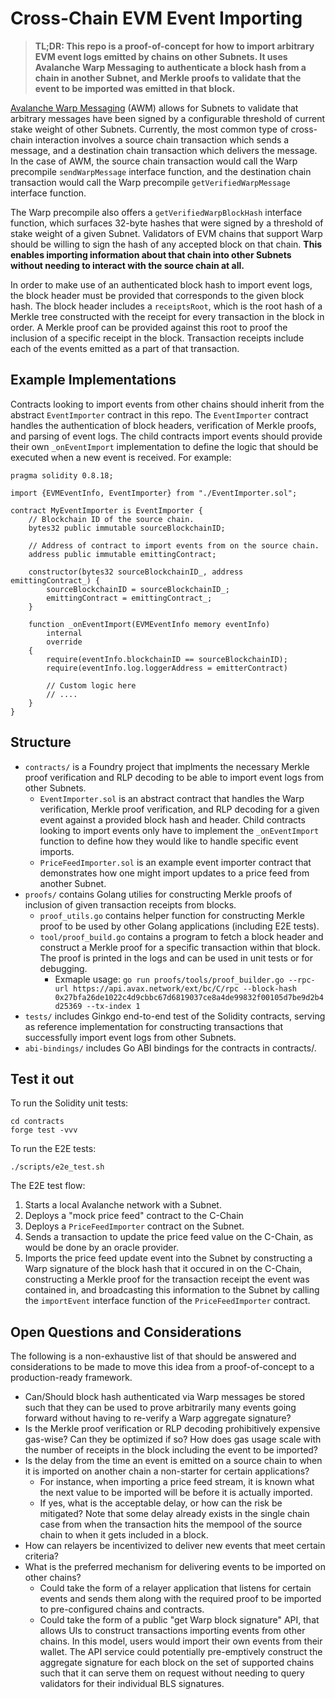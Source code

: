 # Cross-Chain EVM Event Importing

> **TL;DR: This repo is a proof-of-concept for how to import arbitrary EVM event logs emitted by chains on other Subnets. It uses Avalanche Warp Messaging to authenticate a block hash from a chain in another Subnet, and Merkle proofs to validate that the event to be imported was emitted in that block.**

[Avalanche Warp Messaging](https://docs.avax.network/build/cross-chain/awm/overview) (AWM) allows for Subnets to validate that arbitrary messages have been signed by a configurable threshold of current stake weight of other Subnets. Currently, the most common type of cross-chain interaction involves a source chain transaction which sends a message, and a destination chain transaction which delivers the message. In the case of AWM, the source chain transaction would call the Warp precompile `sendWarpMessage` interface function, and the destination chain transaction would call the Warp precompile `getVerifiedWarpMessage` interface function.

The Warp precompile also offers a `getVerifiedWarpBlockHash` interface function, which surfaces 32-byte hashes that were signed by a threshold of stake weight of a given Subnet. Validators of EVM chains that support Warp should be willing to sign the hash of any accepted block on that chain. **This enables importing information about that chain into other Subnets without needing to interact with the source chain at all.**

In order to make use of an authenticated block hash to import event logs, the block header must be provided that corresponds to the given block hash. The block header includes a `receiptsRoot`, which is the root hash of a Merkle tree constructed with the receipt for every transaction in the block in order. A Merkle proof can be provided against this root to proof the inclusion of a specific receipt in the block. Transaction receipts include each of the events emitted as a part of that transaction.

## Example Implementations
Contracts looking to import events from other chains should inherit from the abstract `EventImporter` contract in this repo. The `EventImporter` contract handles the authentication of block headers, verification of Merkle proofs, and parsing of event logs. The child contracts import events should provide their own `_onEventImport` implementation to define the logic that should be executed when a new event is received. For example:
```solidity
pragma solidity 0.8.18;

import {EVMEventInfo, EventImporter} from "./EventImporter.sol";

contract MyEventImporter is EventImporter {
    // Blockchain ID of the source chain.
    bytes32 public immutable sourceBlockchainID;

    // Address of contract to import events from on the source chain.
    address public immutable emittingContract;

    constructor(bytes32 sourceBlockchainID_, address emittingContract_) {
        sourceBlockchainID = sourceBlockchainID_;
        emittingContract = emittingContract_;
    }

    function _onEventImport(EVMEventInfo memory eventInfo)
        internal
        override
    {
        require(eventInfo.blockchainID == sourceBlockchainID);
        require(eventInfo.log.loggerAddress = emitterContract)

        // Custom logic here
        // ....
    }
}

```

## Structure
- `contracts/` is a Foundry project that implments the necessary Merkle proof verification and RLP decoding to be able to import event logs from other Subnets.
    - `EventImporter.sol` is an abstract contract that handles the Warp verification, Merkle proof verification, and RLP decoding for a given event against a provided block hash and header. Child contracts looking to import events only have to implement the `_onEventImport` function to define how they would like to handle specific event imports.
    - `PriceFeedImporter.sol` is an example event importer contract that demonstrates how one might import updates to a price feed from another Subnet.
- `proofs/` contains Golang utilies for constructing Merkle proofs of inclusion of given transaction receipts from blocks.
    - `proof_utils.go` contains helper function for constructing Merkle proof to be used by other Golang applications (including E2E tests).
    - `tool/proof_build.go` contains a program to fetch a block header and construct a Merkle proof for a specific transaction within that block. The proof is printed in the logs and can be used in unit tests or for debugging.
        - Exmaple usage: `go run proofs/tools/proof_builder.go --rpc-url https://api.avax.network/ext/bc/C/rpc --block-hash 0x27bfa26de1022c4d9cbbc67d6819037ce8a4de99832f00105d7be9d2b4d25369 --tx-index 1`
- `tests/` includes Ginkgo end-to-end test of the Solidity contracts, serving as reference implementation for constructing transactions that successfully import event logs from other Subnets.
- `abi-bindings/` includes Go ABI bindings for the contracts in contracts/.

## Test it out
To run the Solidity unit tests:
```
cd contracts
forge test -vvv
```
To run the E2E tests:
```
./scripts/e2e_test.sh
```
The E2E test flow:
1. Starts a local Avalanche network with a Subnet.
2. Deploys a "mock price feed" contract to the C-Chain
3. Deploys a `PriceFeedImporter` contract on the Subnet. 
4. Sends a transaction to update the price feed value on the C-Chain, as would be done by an oracle provider. 
5. Imports the price feed update event into the Subnet by constructing a Warp signature of the block hash that it occured in on the C-Chain, constructing a Merkle proof for the transaction receipt the event was contained in, and broadcasting this information to the Subnet by calling the `importEvent` interface function of the `PriceFeedImporter` contract.

## Open Questions and Considerations
The following is a non-exhaustive list of that should be answered and considerations to be made to move this idea from a proof-of-concept to a production-ready framework.
- Can/Should block hash authenticated via Warp messages be stored such that they can be used to prove arbitrarily many events going forward without having to re-verify a Warp aggregate signature?
- Is the Merkle proof verification or RLP decoding prohibitively expensive gas-wise? Can they be optimized if so? How does gas usage scale with the number of receipts in the block including the event to be imported?
- Is the delay from the time an event is emitted on a source chain to when it is imported on another chain a non-starter for certain applications? 
    - For instance, when importing a price feed stream, it is known what the next value to be imported will be before it is actually imported.
    - If yes, what is the acceptable delay, or how can the risk be mitigated? Note that some delay already exists in the single chain case from when the transaction hits the mempool of the source chain to when it gets included in a block.
- How can relayers be incentivized to deliver new events that meet certain criteria?
- What is the preferred mechanism for delivering events to be imported on other chains?
    - Could take the form of a relayer application that listens for certain events and sends them along with the required proof to be imported to pre-configured chains and contracts.
    - Could take the form of a public "get Warp block signature" API, that allows UIs to construct transactions importing events from other chains. In this model, users would import their own events from their wallet. The API service could potentially pre-emptively construct the aggregate signature for each block on the set of supported chains such that it can serve them on request without needing to query validators for their individual BLS signatures.
